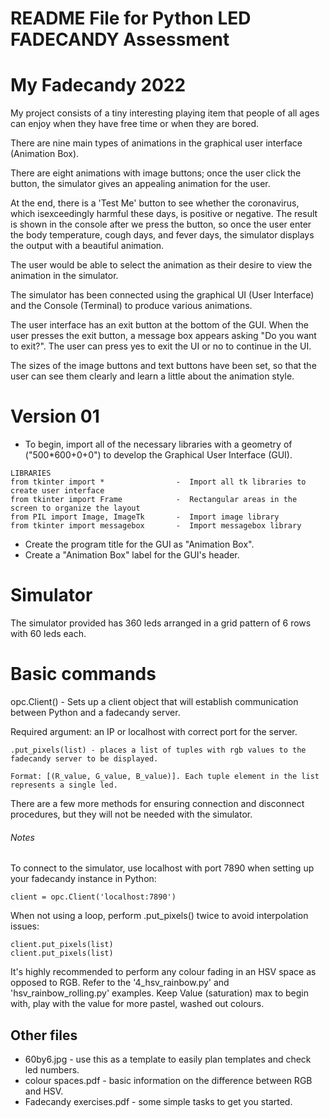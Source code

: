 # README File for Python LED FADECANDY Assessment

# My Fadecandy 2022

My project consists of a tiny interesting playing item that people of all ages can enjoy when they have free time or when they are bored. 

There are nine main types of animations in the graphical user interface (Animation Box).

There are eight animations with image buttons; once the user click the button, the simulator gives an appealing animation for the user.

At the end, there is a 'Test Me' button to see whether the coronavirus, which isexceedingly harmful these days, is positive or negative. The result is shown in the console after we press the button, so once the user enter the body temperature, cough days, and fever days, the simulator displays the output with a beautiful animation.

The user would be able to select the animation as their desire to view the animation in the simulator.

The simulator has been connected using the graphical UI (User Interface) and the Console (Terminal) to produce various animations. 

The user interface has an exit button at the bottom of the GUI. When the user presses the exit button, a message box appears asking "Do you want to exit?". The user can press yes to exit the UI or no to continue in the UI.

The sizes of the image buttons and text buttons have been set, so that the user can see them clearly and learn a little about the animation style.


# Version 01

- To begin, import all of the necessary libraries with a geometry of ("500*600+0+0") to develop the Graphical User Interface (GUI).
~~~
LIBRARIES
from tkinter import *                -  Import all tk libraries to create user interface
from tkinter import Frame            -  Rectangular areas in the screen to organize the layout
from PIL import Image, ImageTk       -  Import image library
from tkinter import messagebox       -  Import messagebox library
~~~

- Create the program title for the GUI as "Animation Box". 
- Create a "Animation Box" label for the GUI's header.

# Simulator

The simulator provided has 360 leds arranged in a grid pattern of 6 rows with 60 leds each.

# Basic commands

opc.Client() - Sets up a client object that will establish communication between Python and a fadecandy server.

Required argument: an IP or localhost with correct port for the server.
```
.put_pixels(list) - places a list of tuples with rgb values to the fadecandy server to be displayed.

Format: [(R_value, G_value, B_value)]. Each tuple element in the list represents a single led.
```

There are a few more methods for ensuring connection and disconnect procedures, but they will not be needed with the simulator.

###### Notes

To connect to the simulator, use localhost with port 7890 when setting up your fadecandy instance in Python: 
```
client = opc.Client('localhost:7890')
```

When not using a loop, perform .put_pixels() twice to avoid interpolation issues:
```
client.put_pixels(list)
client.put_pixels(list)
```

It's highly recommended to perform any colour fading in an HSV space as opposed to RGB. Refer to the '4_hsv_rainbow.py' and 'hsv_rainbow_rolling.py' examples. Keep Value (saturation) max to begin with, play with the value for more pastel, washed out colours.  

## Other files

- 60by6.jpg - use this as a template to easily plan templates and check led numbers.
- colour spaces.pdf - basic information on the difference between RGB and HSV. 
- Fadecandy exercises.pdf - some simple tasks to get you started.
